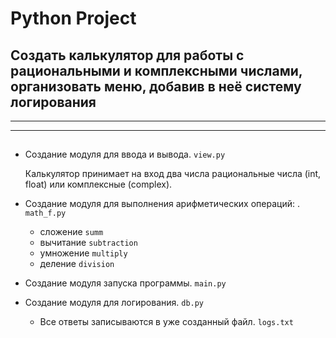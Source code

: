 # Python Project
## Создать калькулятор для работы с рациональными и комплексными числами, организовать меню, добавив в неё систему логирования

_____
****
## 
* Создание модуля для ввода и вывода. `view.py`

   Калькулятор принимает на вход два числа рациональные числа (int, float) или комплексные (complex).

* Создание модуля для выполнения арифметических операций: . `math_f.py`
    - сложение   `summ`
    - вычитание  `subtraction`
    - умножение  `multiply`
    - деление    `division`

* Создание модуля запуска программы. `main.py`

* Создание модуля для логирования. `db.py`
    - Все ответы записываются в уже созданный файл. `logs.txt`
